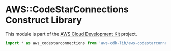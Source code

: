 # AWS::CodeStarConnections Construct Library


This module is part of the [AWS Cloud Development Kit](https://github.com/aws/aws-cdk) project.

```ts nofixture
import * as aws_codestarconnections from 'aws-cdk-lib/aws-codestarconnections';
```
